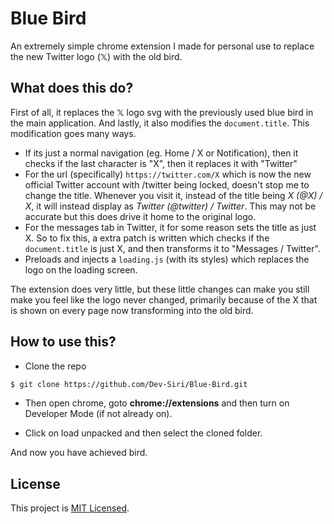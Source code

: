 # Blue Bird

An extremely simple chrome extension I made for personal use to replace the new Twitter logo (𝕏) with the old bird.

## What does this do?

First of all, it replaces the 𝕏 logo svg with the previously used blue bird in the main application. And lastly, it also modifies the `document.title`. This modification goes many ways.

- If its just a normal navigation (eg. Home / X or Notification), then it checks if the last character is "X", then it replaces it with "Twitter"
- For the url (specifically) `https://twitter.com/X` which is now the new official Twitter account with /twitter being locked, doesn't stop me to change the title. Whenever you visit it, instead of the title being _X (@X) / X_, it will instead display as _Twitter (@twitter) / Twitter_. This may not be accurate but this does drive it home to the original logo.
- For the messages tab in Twitter, it for some reason sets the title as just X. So to fix this, a extra patch is written which checks if the `document.title` is just X, and then transforms it to "Messages / Twitter".
- Preloads and injects a `loading.js` (with its styles) which replaces the logo on the loading screen.

The extension does very little, but these little changes can make you still make you feel like the logo never changed, primarily because of the X that is shown on every page now transforming into the old bird.

## How to use this?

- Clone the repo

```sh
$ git clone https://github.com/Dev-Siri/Blue-Bird.git
```

- Then open chrome, goto **chrome://extensions** and then turn on Developer Mode (if not already on).

- Click on load unpacked and then select the cloned folder.

And now you have achieved bird.

## License

This project is [MIT Licensed](LICENSE).
